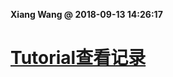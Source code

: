 **Xiang Wang @ 2018-09-13 14:26:17**

# [Tutorial查看记录](https://docs.python.org/3/tutorial/index.html)
